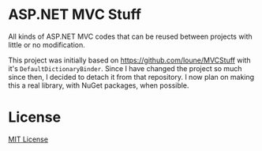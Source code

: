 # ASP.NET MVC Stuff

All kinds of ASP.NET MVC codes that can be reused between projects with little or no modification.

This project was initially based on https://github.com/loune/MVCStuff with it's `DefaultDictionaryBinder`.
Since I have changed the project so much since then, I decided to detach it from that repository.
I now plan on making this a real library, with NuGet packages, when possible.

# License

[MIT License](https://github.com/masbicudo/ASP.NET-MVC-Stuff/blob/master/LICENSE.md)
